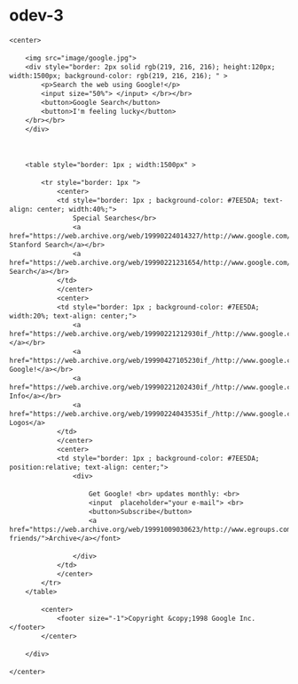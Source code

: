 # odev-3

<html lang="tr">

<head>
    <meta charset="UTF-8">
    <meta name="viewport" content="width=device-width, initial-scale=1.0">
    <title>Ödev-3</title>
</head>

<body>

    <center>
        
        <img src="image/google.jpg">
        <div style="border: 2px solid rgb(219, 216, 216); height:120px; width:1500px; background-color: rgb(219, 216, 216); " >
            <p>Search the web using Google!</p>
            <input size="50%"> </input> </br></br>
            <button>Google Search</button>
            <button>I'm feeling lucky</button>
        </br></br>
        </div>

    
    
        <table style="border: 1px ; width:1500px" >

            <tr style="border: 1px ">
                <center>
                <td style="border: 1px ; background-color: #7EE5DA; text-align: center; width:40%;">
                    Special Searches</br>
                    <a href="https://web.archive.org/web/19990224014327/http://www.google.com/stanford"> Stanford Search</a></br>
                    <a href="https://web.archive.org/web/19990221231654/http://www.google.com/linux">Linux Search</a></br>
                </td>
                </center>
                <center>
                <td style="border: 1px ; background-color: #7EE5DA; width:20%; text-align: center;">
                    <a href="https://web.archive.org/web/19990221212930if_/http://www.google.com/help.html">Help!</a></br>
                    <a href="https://web.archive.org/web/19990427105230if_/http://www.google.com/about.html">About Google!</a></br>
                    <a href="https://web.archive.org/web/19990221202430if_/http://www.google.com/company.html">Company Info</a></br>
                    <a href="https://web.archive.org/web/19990224043535if_/http://www.google.com/stickers.html">Google! Logos</a>
                </td>
                </center>
                <center>
                <td style="border: 1px ; background-color: #7EE5DA; position:relative; text-align: center;">
                    <div>
                    
                        Get Google! <br> updates monthly: <br>
                        <input  placeholder="your e-mail"> <br>
                        <button>Subscribe</button>
                        <a href="https://web.archive.org/web/19991009030623/http://www.egroups.com/group/google-friends/">Archive</a></font>      
                        
                    </div>
                </td>
                </center>
            </tr>
        </table>  
            
            <center>
                <footer size="-1">Copyright &copy;1998 Google Inc.</footer>
            </center>

        </div>
    
    </center>

    
</body>

</html>
